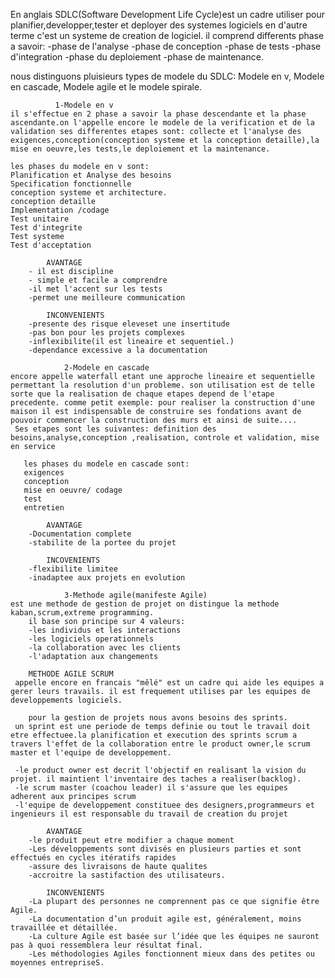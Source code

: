 En anglais SDLC(Software Development Life Cycle)est un cadre utiliser pour planifier,developper,tester et deployer des systemes logiciels en d'autre terme c'est un systeme de creation de logiciel.
  il comprend differents phase a savoir:
  -phase de l'analyse
  -phase de conception
  -phase de tests
  -phase d'integration 
  -phase du deploiement
  -phase de maintenance.

  nous distinguons pluisieurs types de modele du SDLC: Modele en v, Modele en cascade, Modele agile et le modele spirale.

              1-Modele en v
    il s'effectue en 2 phase a savoir la phase descendante et la phase ascendante.on l'appelle encore le modele de la verification et de la validation ses differentes etapes sont: collecte et l'analyse des exigences,conception(conception systeme et la conception detaille),la mise en oeuvre,les tests,le deploiement et la maintenance.

    les phases du modele en v sont:
    Planification et Analyse des besoins
    Specification fonctionnelle
    conception systeme et architecture.
    conception detaille
    Implementation /codage
    Test unitaire
    Test d'integrite
    Test systeme
    Test d'acceptation

            AVANTAGE
        - il est discipline
        - simple et facile a comprendre
        -il met l'accent sur les tests
        -permet une meilleure communication

            INCONVENIENTS
        -presente des risque eleveset une insertitude
        -pas bon pour les projets complexes
        -inflexibilite(il est lineaire et sequentiel.)
        -dependance excessive a la documentation

                2-Modele en cascade
    encore appelle waterfall etant une approche lineaire et sequentielle permettant la resolution d'un probleme. son utilisation est de telle sorte que la realisation de chaque etapes depend de l'etape precedente. comme petit exemple: pour realiser la construction d'une maison il est indispensable de construire ses fondations avant de pouvoir commencer la construction des murs et ainsi de suite....
     Ses etapes sont les suivantes: definition des besoins,analyse,conception ,realisation, controle et validation, mise en service

       les phases du modele en cascade sont:
       exigences
       conception 
       mise en oeuvre/ codage
       test
       entretien

            AVANTAGE
        -Documentation complete
        -stabilite de la portee du projet
        
            INCOVENIENTS
        -flexibilite limitee
        -inadaptee aux projets en evolution

                3-Methode agile(manifeste Agile)
    est une methode de gestion de projet on distingue la methode kaban,scrum,extreme programming.
        il base son principe sur 4 valeurs:
        -les individus et les interactions
        -les logiciels operationnels
        -la collaboration avec les clients
        -l'adaptation aux changements
        
        METHODE AGILE SCRUM
     appelle encore en francais "mêlé" est un cadre qui aide les equipes a gerer leurs travails. il est frequement utilises par les equipes de developpements logiciels.

        pour la gestion de projets nous avons besoins des sprints. 
     un sprint est une periode de temps definie ou tout le travail doit etre effectuee.la planification et execution des sprints scrum a travers l'effet de la collaboration entre le product owner,le scrum master et l'equipe de developpement.

     -le product owner est decrit l'objectif en realisant la vision du projet. il maintient l'inventaire des taches a realiser(backlog).
     -le scrum master (coachou leader) il s'assure que les equipes adherent aux principes scrum
     -l'equipe de developpement constituee des designers,programmeurs et ingenieurs il est responsable du travail de creation du projet
      
            AVANTAGE
        -le produit peut etre modifier a chaque moment
        -Les développements sont divisés en plusieurs parties et sont effectués en cycles itératifs rapides
        -assure des livraisons de haute qualites
        -accroitre la sastifaction des utilisateurs.

            INCONVENIENTS
        -La plupart des personnes ne comprennent pas ce que signifie être Agile. 
        -La documentation d’un produit agile est, généralement, moins travaillée et détaillée.
        -La culture Agile est basée sur l’idée que les équipes ne sauront pas à quoi ressemblera leur résultat final. 
        -Les méthodologies Agiles fonctionnent mieux dans des petites ou moyennes entrepriseS.
